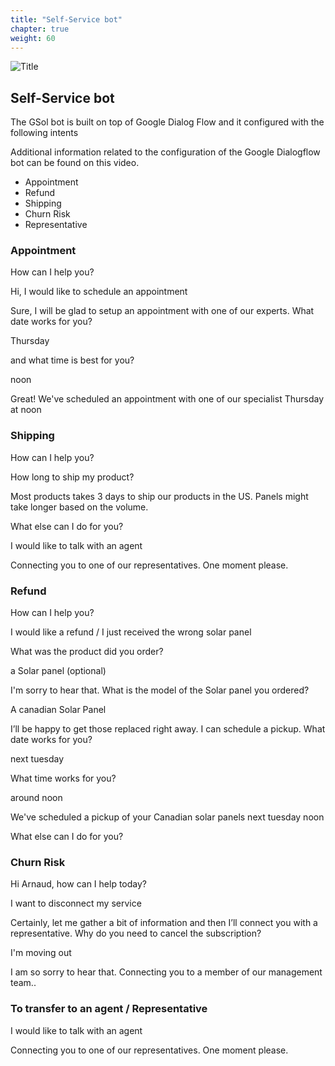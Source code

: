 ```yaml
---
title: "Self-Service bot"
chapter: true
weight: 60
---
```


![Title](/images/Login.PNG)

## Self-Service bot

The GSol bot is built on top of Google Dialog Flow and it configured with the following intents

Additional information related to the configuration of the Google Dialogflow bot can be found on this video.



- Appointment
- Refund
- Shipping
- Churn Risk
- Representative


### Appointment
How can I help you?

Hi, I would like to schedule an appointment

Sure, I will be glad to setup an appointment with one of our experts. What date works for you?

Thursday

and what time is best for you?

noon

Great! We've scheduled an appointment with one of our specialist Thursday at noon

### Shipping
How can I help you?

How long to ship my product?

Most products takes 3 days to ship our products in the US. Panels might take longer based on the volume.

What else can I do for you?

I would like to talk with an agent

Connecting you to one of our representatives. One moment please.

 

### Refund
How can I help you?

I would like a refund / I just received the wrong solar panel

What was the product did you order?

a Solar panel (optional)

I'm sorry to hear that. What is the model of the Solar panel you ordered?

A canadian Solar Panel

I’ll be happy to get those replaced right away. I can schedule a pickup. What date works for you?

next tuesday

What time works for you?

around noon

We've scheduled a pickup of your Canadian solar panels next tuesday noon

What else can I do for you?

### Churn Risk
Hi Arnaud, how can I help today?

I want to disconnect my service

Certainly, let me gather a bit of information and then I’ll connect you with a representative. Why do you need to cancel the subscription?

I'm moving out

I am so sorry to hear that. Connecting you to a member of our management team..

 

### To transfer to an agent / Representative
I would like to talk with an agent

Connecting you to one of our representatives. One moment please.
